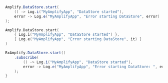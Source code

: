 <amplify-block-switcher>
<amplify-block name="Java">

```java
Amplify.DataStore.start(
    () -> Log.i("MyAmplifyApp", "DataStore started"),
    error -> Log.e("MyAmplifyApp", "Error starting DataStore", error)
);
```

</amplify-block>
<amplify-block name="Kotlin">

```kotlin
Amplify.DataStore.start(
    { Log.i("MyAmplifyApp", "DataStore started") },
    { Log.e("MyAmplifyApp", "Error starting DataStore", it) }
)
```

</amplify-block>
<amplify-block name="RxJava">

```java
RxAmplify.DataStore.start()
    .subscribe(
        () -> Log.i("MyAmplifyApp", "DataStore started"),
        error -> Log.e("MyAmplifyApp", "Error starting DataStore: ", error)
    );
}
```

</amplify-block>
</amplify-block-switcher>

